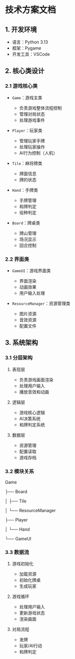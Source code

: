 # 技术方案文档

## 1. 开发环境

* 语言：Python 3.13
* 框架：Pygame
* 开发工具：VSCode

## 2. 核心类设计

### 2.1 游戏核心类

* `Game`：游戏主类

  - 负责游戏整体流程控制
  - 管理对局状态
  - 处理游戏事件
* `Player`：玩家类

  - 管理玩家手牌
  - 处理玩家操作
  - AI行为控制（人机）
* `Tile`：麻将牌类

  - 牌面信息
  - 牌的状态
* `Hand`：手牌类

  - 手牌管理
  - 和牌判定
  - 役种判定
* `Board`：牌桌类

  - 牌山管理
  - 场况显示
  - 回合控制

### 2.2 界面类

* `GameUI`：游戏界面类

  - 界面渲染
  - 动画效果
  - 用户输入处理
* `ResourceManager`：资源管理类

  - 图片资源
  - 音效资源
  - 配置文件

## 3. 系统架构

### 3.1 分层架构

1. 表现层

   - 负责游戏画面渲染
   - 处理用户输入
   - 播放音效和动画
2. 逻辑层

   - 游戏核心逻辑
   - AI决策系统
   - 和牌判定系统
3. 数据层

   - 资源管理
   - 配置读取
   - 游戏存档

### 3.2 模块关系

Game

├── Board

│ ├── Tile

│ └── ResourceManager

├── Player

│ └── Hand

└── GameUI


### 3.3 数据流

1. 游戏初始化

   - 加载资源
   - 初始化牌桌
   - 生成玩家
2. 游戏循环

   - 处理用户输入
   - 更新游戏状态
   - 渲染画面
3. 对局流程

   - 发牌
   - 玩家/AI行动
   - 和牌判定
